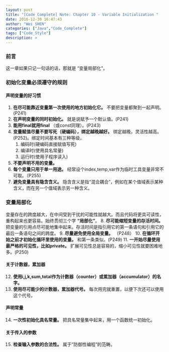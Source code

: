 ```yaml
---
layout: post
title: "[Code Complete] Note: Chapter 10 - Variable Initialization "
date: 2016-12-30 16:47:43
author: "Wei SHEN"
categories: ["Java","Code_Complete"]
tags: ["Code_Style"]
description: >
---
```


### 前言
这一章如果只记一句话的话，那就是 “变量局部化”。

### 初始化变量必须遵守的规则

#### 声明变量的好习惯
1. **在尽可能靠近变量第一次使用的地方初始化它。** 不要把变量都聚到一起声明。(P241)
2. **在声明变量的同时初始化。** 就是说赋予一个默认值。(P241)
3. **能用final就用final** （或const同理）。(P243)
4. **变量赋值尽量不要写死（硬编码），绑定越晚越好。** 绑定越晚，灵活性越高。(P252)。绑定时间基本有三种等级，
    1. 编码时(硬编码直接赋值写死)
    2. 编译时(使用具名常量)
    3. 运行时(使用子程序读入)
5. **不要声明不用的变量。**
6. **每个变量只用于单一用途。** 经常设个index,temp,var作为临时工具变量非常不可取。（P255)
7. **避免变量具有隐含含义。** 隐含含义是指“混合耦合”，例如在某个值域表示某种含义，而在另一个值域表示另一种含义。

### 变量局部化
变量存在的跨度越大，在中间受到干扰的可能性就越大。而且代码将更具可读性，重构起来也更容易。始终贯彻三个字 **“局部化”**。
8. **尽可能缩短变量的存活时间。** 把变量的引用点尽可能地集中起来。存活时间是指引用它的第一条语句和引用它的最后一条语句之间的跨度。
9. **尽量避免使用全局变量。** （P248）
10. **在循环开始之前才初始化循环里使用的变量。** 和第一条类似。(P249)
11. **一开始尽量使用最严格的可见性，比如private。** 扩展可见性总是容易的，缩小可见性就要困难地多。(P250)

#### 关于计数器，累加器
12. **使用i,j,k,sum,total作为计数器（counter）或累加器（accumulator）的名字。**
13. **使用尽可能少的计数器，累加器代号。** 每次用完就重置，以便下次还可以使用这个代号。

#### 声明常量
14. **一次性初始化具名常量。** 把具名常量集中起来，用一个函数统一初始化。

#### 关于传入的参数
15. **检查输入参数的合法性。** 属于”防御性编程”的范畴。
